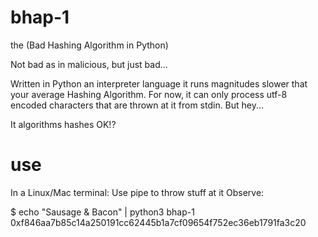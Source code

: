 # bhap-1
the (Bad Hashing Algorithm in Python)

Not bad as in malicious, but just bad...

Written in Python an interpreter language it runs magnitudes slower that your average Hashing Algorithm.
For now, it can only process utf-8 encoded characters that are thrown at it from stdin.
But hey...

It algorithms hashes OK!?

# use

In a Linux/Mac terminal:
Use pipe to throw stuff at it
Observe:

 $ echo "Sausage & Bacon" | python3 bhap-1
 0xf846aa7b85c14a250191cc62445b1a7cf09654f752ec36eb1791fa3c20
